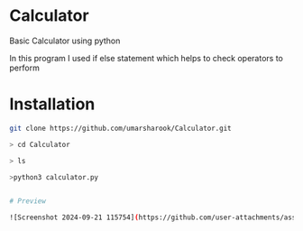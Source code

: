 # Calculator
Basic Calculator using python

In this program I used if else statement which helps to check operators to perform


# Installation 

```bash
git clone https://github.com/umarsharook/Calculator.git

> cd Calculator

> ls

>python3 calculator.py


# Preview

![Screenshot 2024-09-21 115754](https://github.com/user-attachments/assets/7502b67b-1c9b-4f44-8822-32ae4380c437)
